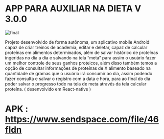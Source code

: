 #  APP PARA AUXILIAR NA DIETA V 3.0.0



![final](https://github.com/BernardoliveiraFiap/Proteine/assets/126569987/d6a14e67-8f1c-418a-a709-a1e6fc87b124)

Projeto desenvolvido de forma autônoma, um aplicativo mobile Android capaz de criar treinos de academia, editar e deletar, capaz de calcular proteínas em alimentos determinados, além de salvar histórico de proteínas ingeridas no dia a dia e salvando na tela “meta” para assim o usuário fazer um melhor controle de seus ganhos proteicos, além disso também temos a opção de consultar informações de proteínas de X alimento baseado na quantidade de gramas que o usuário irá consumir ao dia, assim podendo fazer consulta e salvar o registro com a data e hora, para ao final do dia poder salvar o progresso todo na tela de meta através da tela calcular proteína. ( desenvolvido em React-native )

# APK : https://www.sendspace.com/file/46fldn

